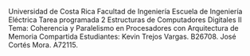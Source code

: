 Universidad de Costa Rica
Facultad de Ingeniería
Escuela de Ingeniería Eléctrica
Tarea programada 2 Estructuras de Computadores Digitales II
Tema: Coherencia y Paralelismo en Procesadores con Arquitectura de Memoria Compartida
Estudiantes:
Kevin Trejos Vargas. B26708.
José Cortés Mora. A72115.
